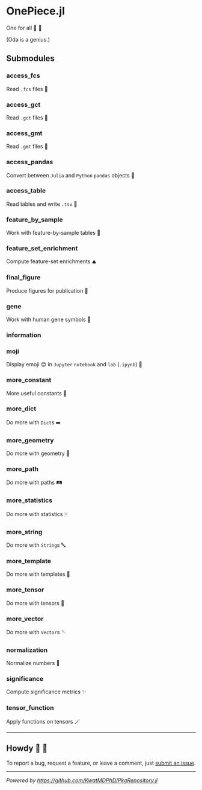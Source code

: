 # OnePiece.jl

One for all :badger: :eagle:

(Oda is a genius.)

## Submodules

### access_fcs

Read `.fcs` files :sparkler:

### access_gct

Read `.gct` files :minidisc:

### access_gmt

Read `.gmt` files :vhs:

### access_pandas

Convert between `Julia` and `Python` `pandas` objects :panda_face:

### access_table

Read tables and write `.tsv` :page_with_curl:

### feature_by_sample

Work with feature-by-sample tables :office:

### feature_set_enrichment

Compute feature-set enrichments :mountain:

### final_figure

Produce figures for publication :newspaper:

### gene

Work with human gene symbols :dna:

### information

### moji

Display emoji :blush: in `Jupyter` `notebook` and `lab` (`.ipynb`) :notebook:

### more_constant

More useful constants :moyai:

### more_dict

Do more with `Dict`s :arrow_right:

### more_geometry

Do more with geometry :triangular_ruler:

### more_path

Do more with paths :railway_track:

### more_statistics

Do more with statistics :mahjong:

### more_string

Do more with `String`s :abc:

### more_template

Do more with templates :kimono:

### more_tensor

Do more with tensors :yarn:

### more_vector

Do more with `Vector`s :sewing_needle:

### normalization

Normalize numbers :1234:

### significance

Compute significance metrics :sparkles:

### tensor_function

Apply functions on tensors :magic_wand:

---

## Howdy :wave: :cowboy_hat_face:

To report a bug, request a feature, or leave a comment, just [submit an issue](https://github.com/KwatMDPhD/OnePiece.jl/issues/new/choose).

---

_Powered by https://github.com/KwatMDPhD/PkgRepository.jl_
